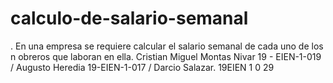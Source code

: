 # calculo-de-salario-semanal
. En una empresa se requiere calcular el salario semanal de cada uno de los n obreros que laboran en ella.  Cristian Miguel Montas Nivar 19 - EIEN-1-019 / Augusto Heredia 19-EIEN-1-017 / Darcio Salazar. 19EIEN 1  0 29

